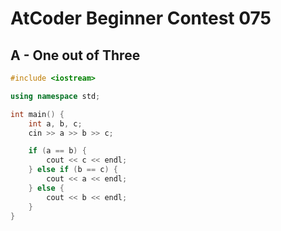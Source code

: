 # AtCoder Beginner Contest 075
## A - One out of Three
```cpp
#include <iostream>

using namespace std;

int main() {
    int a, b, c;
    cin >> a >> b >> c;

    if (a == b) {
        cout << c << endl;
    } else if (b == c) {
        cout << a << endl;
    } else {
        cout << b << endl;
    }
}
```
